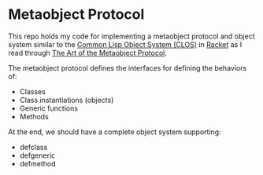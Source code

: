 # Metaobject Protocol

This repo holds my code for implementing a metaobject protocol and object system similar to the [Common Lisp Object System (CLOS)](https://en.wikipedia.org/wiki/Common_Lisp_Object_System) in [Racket](https://racket-lang.org) as I read through [The Art of the Metaobject Protocol](https://mitpress.mit.edu/books/art-metaobject-protocol).

The metaobject protocol defines the interfaces for defining the behaviors of:

* Classes
* Class instantiations (objects)
* Generic functions
* Methods

At the end, we should have a complete object system supporting:

* defclass
* defgeneric
* defmethod
